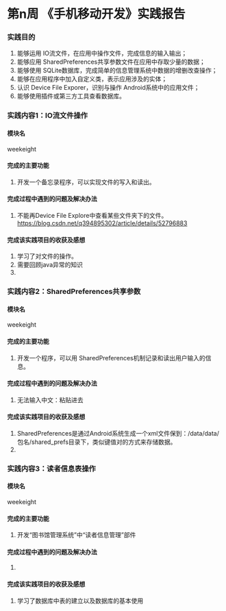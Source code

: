# 第n周 《手机移动开发》实践报告
### 实践目的
1. 能够运用   IO流文件，在应用中操作文件，完成信息的输入输出；
1. 能够应用   SharedPreferences共享参数文件在应用中存取少量的数据；
1. 能够使用   SQLite数据库，完成简单的信息管理系统中数据的增删改查操作；
1. 能够在应用程序中加入自定义类，表示应用涉及的实体；
1. 认识   Device File Exporer，识别与操作 Android系统中的应用文件；
1. 能够使用插件或第三方工具查看数据库。
### 实践内容1：IO流文件操作
#### 模块名
weekeight
#### 完成的主要功能
1. 开发一个备忘录程序，可以实现文件的写入和读出。
#### 完成过程中遇到的问题及解决办法
1. 不能再Device File Explore中查看某些文件夹下的文件。https://blog.csdn.net/q394895302/article/details/52796883
#### 完成该实践项目的收获及感想
1. 学习了对文件的操作。
1. 需要回顾java异常的知识
1. 
### 实践内容2：SharedPreferences共享参数
#### 模块名
weekeight
#### 完成的主要功能
1. 开发一个程序，可以用 SharedPreferences机制记录和读出用户输入的信息。
#### 完成过程中遇到的问题及解决办法
1. 无法输入中文：粘贴进去
#### 完成该实践项目的收获及感想
1. SharedPreferences是通过Android系统生成一个xml文件保到：/data/data/包名/shared_prefs目录下，类似键值对的方式来存储数据。
1. 
### 实践内容3：读者信息表操作
#### 模块名
weekeight
#### 完成的主要功能
1. 开发“图书馆管理系统”中“读者信息管理”部件
#### 完成过程中遇到的问题及解决办法
1. 
#### 完成该实践项目的收获及感想
1. 学习了数据库中表的建立以及数据库的基本使用